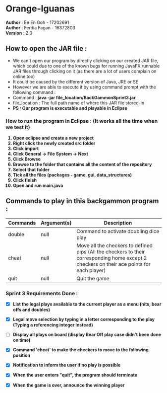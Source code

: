 # Orange-Iguanas
<b>Author</b>  : Ee En Goh    - 17202691<br/>
<b>Author</b>  : Ferdia Fagan - 16372803<br/>
<b>Version</b> : 2.0 


## How to open the JAR file :
* We can't open our program by directly clicking on our created JAR file, which could due to one of the known bugs for running JavaFX runnable JAR files through clicking on it (as there are a lot of users complain on online too)<br>
* It could be caused by the different version of Java, JRE or SE<br>
* However we are able to execute it by using command prompt with the following command :<br>
* Command : <b>java -jar file_location/BackGammonSprint3.jar</b> <br>
* file_location : The full path name of where this JAR file stored-in<br>
* <b>PS : Our program is executable and playable in Eclipse<br/>

### How to run the program in Eclipse : (It works all the time when we test it)
1. Open eclipse and create a new project
2. Right click the newly created src folder
3. Click import
4. Click General -> File System -> Next
5. Click Browse
6. Browse to the folder that contains all the content of the repository
7. Select that folder
8. Tick all the files (packages - game, gui, data_structures)
9. Click finish
10. Open and run main.java

## Commands to play in this backgammon program :

Commands  | Argument(s) | Description
----------|-------------|----------------------------------------------------------------------------------------------
double    | null        | Command to activate doubling dice play
cheat     | null        | Move all the checkers to defined pips (All the checkers to their corresponding home except 2 checkers on their ace points for each player)
quit      | null        | Quit the game

### Sprint 3 Requirements Done :
- [x] List the legal plays available to the current player as a menu (hits, bear offs and doubles)<br>
- [x] Legal move selection by typing in a letter corresponding to the play (Typing a referencing <b>integer</b> instead) <br>
- [ ] Display all plays on board (display Bear Off play case didn't been done on time)<br>
- [x] Command 'cheat' to make the checkers to move to the following position<br>
- [x] Notification to inform the user if no play is possible<br>
- [x] When the user enters "quit", the program should terminate<br>
- [x] When the game is over, announce the winning player<br>

